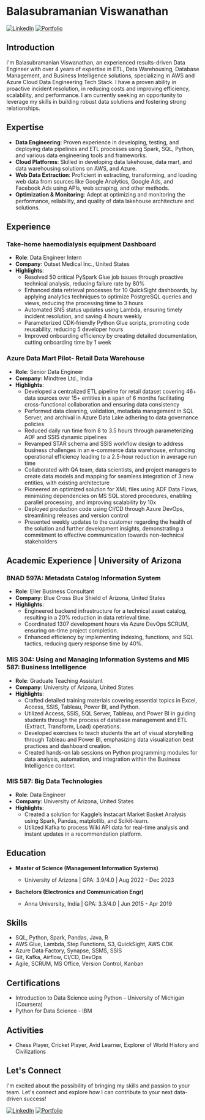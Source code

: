 # Balasubramanian Viswanathan

[![LinkedIn](https://img.shields.io/badge/LinkedIn-Connect-blue)](https://www.linkedin.com/in/balavis/) [![Portfolio](https://img.shields.io/badge/Portfolio-Visit-brightgreen)](https://balavis.mydurable.com/)

## Introduction 

I'm Balasubramanian Viswanathan, an experienced results-driven Data Engineer with over 4 years of expertise in ETL, Data Warehousing, Database Management, and Business Intelligence solutions, specializing in  AWS and Azure Cloud Data Engineering Tech Stack. I have a proven ability in proactive incident resolution, in reducing costs and improving efficiency, scalability, and performance. I am currently seeking an opportunity to leverage my skills in building robust data solutions and fostering strong relationships.

## Expertise

- **Data Engineering**: Proven experience in developing, testing, and deploying data pipelines and ETL processes using Spark, SQL, Python, and various data engineering tools and frameworks.
- **Cloud Platforms**: Skilled in developing data lakehouse, data mart, and data warehousing solutions on AWS, and Azure.
- **Web Data Extraction**: Proficient in extracting, transforming, and loading web data from sources like Google Analytics, Google Ads, and Facebook Ads using APIs, web scraping, and other methods.
- **Optimization & Monitoring**: Adept at optimizing and monitoring the performance, reliability, and quality of data lakehouse architecture and solutions.

## Experience

### Take-home haemodialysis equipment Dashboard

- **Role**: Data Engineer Intern
- **Company**: Outset Medical Inc., United States
- **Highlights**:
  -	Resolved 50 critical PySpark Glue job issues through proactive technical analysis, reducing failure rate by 80%
  -	Enhanced data retrieval processes for 10 QuickSight dashboards, by applying analytics techniques to optimize PostgreSQL queries and views, reducing the processing time to 3 hours
  -	Automated SNS status updates using Lambda, ensuring timely incident resolution, and saving 4 hours weekly
  -	Parameterized CDK-friendly Python Glue scripts, promoting code reusability, reducing 5 developer hours
  -	Improved onboarding efficiency by creating detailed documentation, cutting onboarding time by 1 week


### Azure Data Mart Pilot- Retail Data Warehouse

- **Role**: Senior Data Engineer
- **Company**: Mindtree Ltd., India
- **Highlights**:
  -	Developed a centralized ETL pipeline for retail dataset covering 46+ data sources over 15+ entities in a span of 6 months facilitating cross-functional collaboration and ensuring data consistency
  -	Performed data cleaning, validation, metadata management in SQL Server, and archival in Azure Data Lake adhering to data governance policies
  -	Reduced daily run time from 8 to 3.5 hours through parameterizing ADF and SSIS dynamic pipelines
  -	Revamped STAR schema and SSIS workflow design to address business challenges in an e-commerce data warehouse, enhancing operational efficiency leading to a 2.5-hour reduction in average run time
  -	Collaborated with QA team, data scientists, and project managers to create data models and mapping for seamless integration of 3 new entities, with existing architecture 
  -	Pioneered an optimized solution for XML files using ADF Data Flows, minimizing dependencies on MS SQL stored procedures, enabling parallel processing, and improving scalability by 10x
  -	Deployed production code using CI/CD through Azure DevOps, streamlining releases and version control
  -	Presented weekly updates to the customer regarding the health of the solution and further development insights, demonstrating a commitment to effective communication towards non-technical stakeholders

 
## Academic Experience | University of Arizona

### BNAD 597A: Metadata Catalog Information System
- **Role**: Eller Business Consultant
- **Company**: Blue Cross Blue Shield of Arizona, United States
- **Highlights**:
  - Engineered backend infrastructure for a technical asset catalog, resulting in a 20% reduction in data retrieval time.
  - Coordinated 1307 development hours via Azure DevOps SCRUM, ensuring on-time project completion.
  - Enhanced efficiency by implementing indexing, functions, and SQL tactics, reducing query response time by 40%.

### MIS 304: Using and Managing Information Systems and MIS 587: Business Intelligence
- **Role**: Graduate Teaching Assistant
- **Company**: University of Arizona, United States
- **Highlights**:
  - Crafted detailed training materials covering essential topics in Excel, Access, SSIS, Tableau, Power BI, and Python.
  - Utilized Access, SSIS, SQL Server, Tableau, and Power BI in guiding students through the process of database management and ETL (Extract, Transform, Load) operations.
  - Developed exercises to teach students the art of visual storytelling through Tableau and Power BI, emphasizing data visualization best practices and dashboard creation.
  - Created hands-on lab sessions on Python programming modules for data analysis, automation, and integration within the Business Intelligence context.

### MIS 587: Big Data Technologies
- **Role**: Data Engineer
- **Company**: University of Arizona, United States
- **Highlights**:
  - Created a solution for Kaggle’s Instacart Market Basket Analysis using Spark, Pandas, matplotlib, and Scikit-learn.
  - Utilized Kafka to process Wiki API data for real-time analysis and instant updates in a recommendation platform.
  
## Education

- **Master of Science (Management Information Systems)**
  - University of Arizona | GPA: 3.9/4.0 | Aug 2022 - Dec 2023

- **Bachelors (Electronics and Communication Engr)**
  - Anna University, India | GPA: 3.3/4.0 | Jun 2015 - Apr 2019

## Skills

- SQL, Python, Spark, Pandas, Java, R
- AWS Glue, Lambda, Step Functions, S3, QuickSight, AWS CDK
- Azure Data Factory, Synapse, SSMS, SSIS
- Git, Kafka, Airflow, CI/CD, DevOps
- Agile, SCRUM, MS Office, Version Control, Kanban

## Certifications

- Introduction to Data Science using Python – University of Michigan (Coursera)
- Python for Data Science - IBM

## Activities
- Chess Player, Cricket Player, Avid Learner, Explorer of World History and Civilizations

## Let's Connect

I'm excited about the possibility of bringing my skills and passion to your team. Let's connect and explore how I can contribute to your next data-driven success!

[![LinkedIn](https://img.shields.io/badge/LinkedIn-Connect-blue)](https://www.linkedin.com/in/balavis/) [![Portfolio](https://img.shields.io/badge/Portfolio-Visit-brightgreen)](https://balavis.mydurable.com/)
